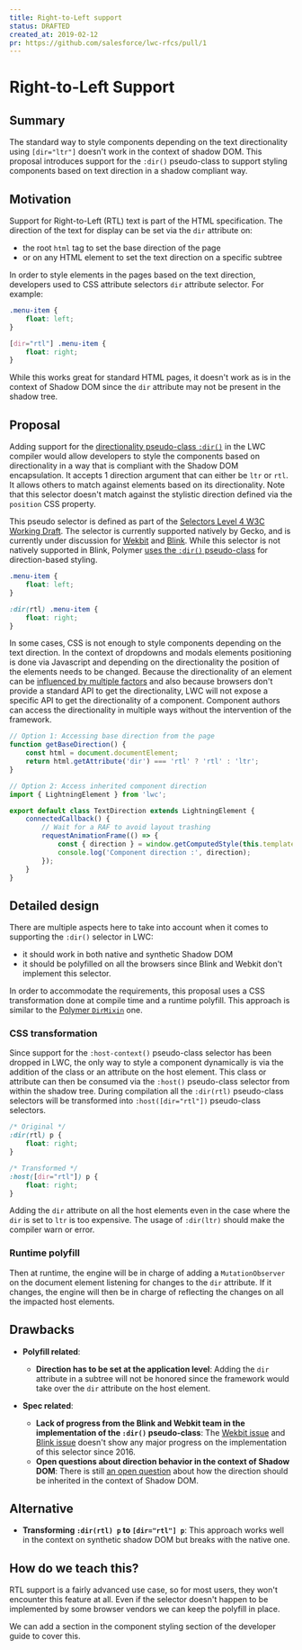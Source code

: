 ```yaml
---
title: Right-to-Left support
status: DRAFTED
created_at: 2019-02-12
pr: https://github.com/salesforce/lwc-rfcs/pull/1
---
```


# Right-to-Left Support

## Summary

The standard way to style components depending on the text directionality using `[dir="ltr"]` doesn't work in the context of shadow DOM. This proposal introduces support for the `:dir()` pseudo-class to support styling components based on text direction in a shadow compliant way.

## Motivation

Support for Right-to-Left (RTL) text is part of the HTML specification. The direction of the text for display can be set via the `dir` attribute on:
- the root `html` tag to set the base direction of the page
- or on any HTML element to set the text direction on a specific subtree

In order to style elements in the pages based on the text direction, developers used to CSS attribute selectors `dir` attribute selector. For example:

```css
.menu-item {
    float: left;
}

[dir="rtl"] .menu-item {
    float: right;
}
```

While this works great for standard HTML pages, it doesn't work as is in the context of Shadow DOM since the `dir` attribute may not be present in the shadow tree.

## Proposal

Adding support for the [directionality pseudo-class `:dir()`][MDN page] in the LWC compiler would allow developers to style the components based on directionality in a way that is compliant with the Shadow DOM encapsulation. It accepts 1 direction argument that can either be `ltr` or `rtl`. It allows others to match against elements based on its directionality. Note that this selector doesn't match against the stylistic direction defined via the `position` CSS property.

This pseudo selector is defined as part of the [Selectors Level 4 W3C Working Draft][Selector Level 4 spec]. The selector is currently supported natively by Gecko, and is currently under discussion for [Wekbit][Webkit issue] and [Blink][Blink issue]. While this selector is not natively supported in Blink, Polymer [uses the `:dir()` pseudo-class][Polymer direction-based selector] for direction-based styling.

```css
.menu-item {
    float: left;
}

:dir(rtl) .menu-item {
    float: right;
}
```

In some cases, CSS is not enough to style components depending on the text direction. In the context of dropdowns and modals elements positioning is done via Javascript and depending on the directionality the position of the elements needs to be changed. Because the directionality of an element can be [influenced by multiple factors][Directionality computation of an element] and also because browsers don't provide a standard API to get the directionality, LWC will not expose a specific API to get the directionality of a component. Component authors can access the directionality in multiple ways without the intervention of the framework.

```js
// Option 1: Accessing base direction from the page
function getBaseDirection() {
    const html = document.documentElement;
    return html.getAttribute('dir') === 'rtl' ? 'rtl' : 'ltr';
}

// Option 2: Access inherited component direction
import { LightningElement } from 'lwc';

export default class TextDirection extends LightningElement {
    connectedCallback() {
        // Wait for a RAF to avoid layout trashing
        requestAnimationFrame(() => {
            const { direction } = window.getComputedStyle(this.template.host);
            console.log('Component direction :', direction);
        });
    }
}
```

## Detailed design

There are multiple aspects here to take into account when it comes to supporting the `:dir()` selector in LWC:
* it should work in both native and synthetic Shadow DOM
* it should be polyfilled on all the browsers since Blink and Webkit don't implement this selector.

In order to accommodate the requirements, this proposal uses a CSS transformation done at compile time and a runtime polyfill. This approach is similar to the [Polymer `DirMixin`][Polymer dir mixin] one.

### CSS transformation

Since support for the `:host-context()` pseudo-class selector has been dropped in LWC, the only way to style a component dynamically is via the addition of the class or an attribute on the host element. This class or attribute can then be consumed via the `:host()` pseudo-class selector from within the shadow tree. During compilation all the `:dir(rtl)` pseudo-class selectors will be transformed into `:host([dir="rtl"])` pseudo-class selectors.

```css
/* Original */
:dir(rtl) p {
    float: right;
}

/* Transformed */
:host([dir="rtl"]) p {
    float: right;
}
```

Adding the `dir` attribute on all the host elements even in the case where the `dir` is set to `ltr` is too expensive. The usage of `:dir(ltr)` should make the compiler warn or error.

### Runtime polyfill

Then at runtime, the engine will be in charge of adding a `MutationObserver` on the document element listening for changes to the `dir` attribute. If it changes, the engine will then be in charge of reflecting the changes on all the impacted host elements.

## Drawbacks

- **Polyfill related**:
    - **Direction has to be set at the application level**: Adding the `dir` attribute in a subtree will not be honored since the framework would take over the `dir` attribute on the host element.

- **Spec related**:
    - **Lack of progress from the Blink and Webkit team in the implementation of the `:dir()` pseudo-class**: The [Wekbit issue][Webkit issue] and [Blink issue][Blink issue] doesn't show any major progress on the implementation of this selector since 2016.
    - **Open questions about direction behavior in the context of Shadow DOM**: There is still [an open question][Discussion about direction inheritance model in Shadow DOM] about how the direction should be inherited in the context of Shadow DOM.

## Alternative

* **Transforming `:dir(rtl) p` to `[dir="rtl"] p`**: This approach works well in the context on synthetic shadow DOM but breaks with the native one.

## How do we teach this?

RTL support is a fairly advanced use case, so for most users, they won't encounter this feature at all. Even if the selector doesn't happen to be implemented by some browser vendors we can keep the polyfill in place.

We can add a section in the component styling section of the developer guide to cover this.


[MDN page]: https://developer.mozilla.org/en-US/docs/Web/CSS/:dir
[Selector Level 4 spec]: https://www.w3.org/TR/selectors-4/#the-dir-pseudo
[Directionality computation of an element]: https://html.spec.whatwg.org/multipage/dom.html#the-directionality

[Webkit issue]: https://bugs.webkit.org/show_bug.cgi?id=64861
[Blink issue]: https://bugs.chromium.org/p/chromium/issues/detail?id=576815
[Discussion about direction inheritance model in Shadow DOM]: https://github.com/whatwg/html/issues/3699

[Polymer dir mixin]: https://github.com/Polymer/polymer/blob/aba0f9049fb43d50b068e01e2751ef274cab1dd1/lib/mixins/dir-mixin.js
[Polymer direction-based selector]: https://polymer-library.polymer-project.org/3.0/docs/devguide/style-shadow-dom#style-directional-text-with-the-dir-selector
